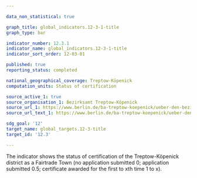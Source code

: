 ```yaml
---

data_non_statistical: true

graph_title: global_indicators.12-3-1-title
graph_type: bar

indicator_number: 12.3.1
indicator_name: global_indicators.12-3-1-title
indicator_sort_order: 12-03-01

published: true
reporting_status: completed

national_geographical_coverage: Treptow-Köpenick
computation_units: Status of certification

source_active_1: true
source_organisation_1: Bezirksamt Treptow-Köpenick
source_url_1: https://www.berlin.de/ba-treptow-koepenick/ueber-den-bezirk/nachhaltigkeit/
source_url_text_1: https://www.berlin.de/ba-treptow-koepenick/ueber-den-bezirk/nachhaltigkeit/

sdg_goal: '12'
target_name: global_targets.12-3-title
target_id: '12.3'

---
```


The indicator shows the status of certification of the Treptow-Köpenick district as a Fairtrade Town (no application submitted 0; application submitted 0.5; certificate awarded for the first to xth time 1 to x).
